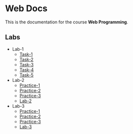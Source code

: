 # Web Docs

This is the documentation for the course **Web Programming**.

## Labs

- Lab-1
    - [Task-1](lab-1/task-1.md)
    - [Task-2](lab-1/task-2.md)
    - [Task-3](lab-1/task-3.md)
    - [Task-4](lab-1/task-4.md)
    - [Task-5](lab-1/task-5.md)
- Lab-2
    - [Practice-1](lab-2/practice-1.md)
    - [Practice-2](lab-2/practice-2.md)
    - [Practice-3](lab-2/practice-3.md)
    - [Lab-2](lab-2/lab-2.md)
- Lab-3
    - [Practice-1](lab-3/practice-1.md)
    - [Practice-2](lab-3/practice-2.md)
    - [Practice-3](lab-3/practice-3.md)
    - [Lab-3](lab-3/lab-3.md)